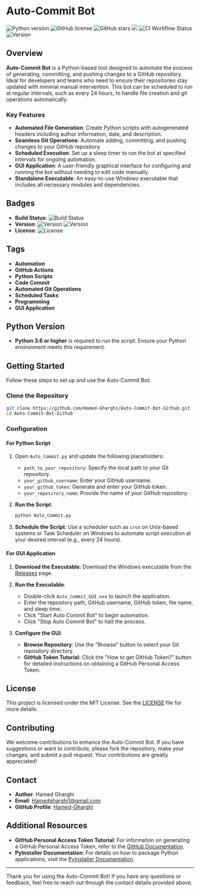 
# Auto-Commit Bot

![Python version](https://img.shields.io/badge/python-3.6%2B-blue) ![GitHub license](https://img.shields.io/github/license/Hamed-Gharghi/Auto-Commit-Bot-Github) ![GitHub stars](https://img.shields.io/github/stars/Hamed-Gharghi/Auto-Commit-Bot-Github?style=social) ![](https://komarev.com/ghpvc/?username=Hamed-Gharghi&color=green&style=flat-square) ![CI Workflow Status](https://img.shields.io/github/workflow/status/Hamed-Gharghi/Auto-Commit-Bot-Github/CI) ![Version](https://img.shields.io/badge/version-1.0.1-brightgreen)

## Overview

**Auto-Commit Bot** is a Python-based tool designed to automate the process of generating, committing, and pushing changes to a GitHub repository. Ideal for developers and teams who need to ensure their repositories stay updated with minimal manual intervention. This bot can be scheduled to run at regular intervals, such as every 24 hours, to handle file creation and git operations automatically.

### Key Features

- **Automated File Generation**: Create Python scripts with autogenerated headers including author information, date, and description.
- **Seamless Git Operations**: Automate adding, committing, and pushing changes to your GitHub repository.
- **Scheduled Execution**: Set up a sleep timer to run the bot at specified intervals for ongoing automation.
- **GUI Application**: A user-friendly graphical interface for configuring and running the bot without needing to edit code manually.
- **Standalone Executable**: An easy-to-use Windows executable that includes all necessary modules and dependencies.

## Badges

- **Build Status**: ![Build Status](https://img.shields.io/github/workflow/status/Hamed-Gharghi/Auto-Commit-Bot-Github/CI)
- **Version**: ![Version](https://img.shields.io/badge/version-1.0.0-brightgreen) ![Version](https://img.shields.io/badge/version-1.0.1-brightgreen)
- **License**: ![License](https://img.shields.io/github/license/Hamed-Gharghi/Auto-Commit-Bot-Github)

## Tags

- **Automation**
- **GitHub Actions**
- **Python Scripts**
- **Code Commit**
- **Automated Git Operations**
- **Scheduled Tasks**
- **Programming**
- **GUI Application**

## Python Version

- **Python 3.6 or higher** is required to run the script. Ensure your Python environment meets this requirement.

## Getting Started

Follow these steps to set up and use the Auto-Commit Bot:

### Clone the Repository

```sh
git clone https://github.com/Hamed-Gharghi/Auto-Commit-Bot-Github.git
cd Auto-Commit-Bot-Github
```

### Configuration

#### For Python Script

1. Open `Auto_Commit.py` and update the following placeholders:
   - `path_to_your_repository`: Specify the local path to your Git repository.
   - `your_github_username`: Enter your GitHub username.
   - `your_github_token`: Generate and enter your GitHub token.
   - `your_repository_name`: Provide the name of your GitHub repository.

2. **Run the Script**:
   ```sh
   python Auto_Commit.py
   ```

3. **Schedule the Script**:
   Use a scheduler such as `cron` on Unix-based systems or Task Scheduler on Windows to automate script execution at your desired interval (e.g., every 24 hours).

#### For GUI Application

1. **Download the Executable**:
   Download the Windows executable from the [Releases](https://github.com/Hamed-Gharghi/Auto-Commit-Bot-Github/releases) page.

2. **Run the Executable**:
   - Double-click `Auto_Commit_GUI.exe` to launch the application.
   - Enter the repository path, GitHub username, GitHub token, file name, and sleep time.
   - Click "Start Auto Commit Bot" to begin automation.
   - Click "Stop Auto Commit Bot" to halt the process.

3. **Configure the GUI**:
   - **Browse Repository**: Use the "Browse" button to select your Git repository directory.
   - **GitHub Token Tutorial**: Click the "How to get GitHub Token?" button for detailed instructions on obtaining a GitHub Personal Access Token.

## License

This project is licensed under the MIT License. See the [LICENSE](LICENSE) file for more details.

## Contributing

We welcome contributions to enhance the Auto-Commit Bot. If you have suggestions or want to contribute, please fork the repository, make your changes, and submit a pull request. Your contributions are greatly appreciated!

## Contact

- **Author**: Hamed Gharghi
- **Email**: [Hamedgharghi1@gmail.com](mailto:Hamedgharghi1@gmail.com)
- **GitHub Profile**: [Hamed-Gharghi](https://github.com/Hamed-Gharghi)

## Additional Resources

- **GitHub Personal Access Token Tutorial**: For information on generating a GitHub Personal Access Token, refer to the [GitHub Documentation](https://docs.github.com/en/authentication/keeping-your-account-and-data-secure/creating-a-personal-access-token).
- **PyInstaller Documentation**: For details on how to package Python applications, visit the [PyInstaller Documentation](https://www.pyinstaller.org/).

---

Thank you for using the Auto-Commit Bot! If you have any questions or feedback, feel free to reach out through the contact details provided above.
